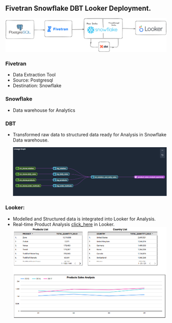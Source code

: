## Fivetran Snowflake DBT Looker Deployment.

<img src="snowflake_dbt_Looker.png" width="1080"/>

### Fivetran
- Data Extraction Tool
- Source: Postgresql
- Destination: Snowflake

### Snowflake
- Data warehouse for Analytics 


### DBT
- Transformed raw data to structured data ready for Analysis in Snowflake Data warehouse.

  <img src="dbt_DAG.png" width="1080"/>

### Looker:
- Modelled and Structured data is integrated into Looker for Analysis.
- Real-time Product Analysis [click_here](https://lookerstudio.google.com/reporting/df93d4f9-ef3e-45fe-86a5-470c69b697e0) in Looker.
  <img src="Looker.png" width="1080"/>
  


